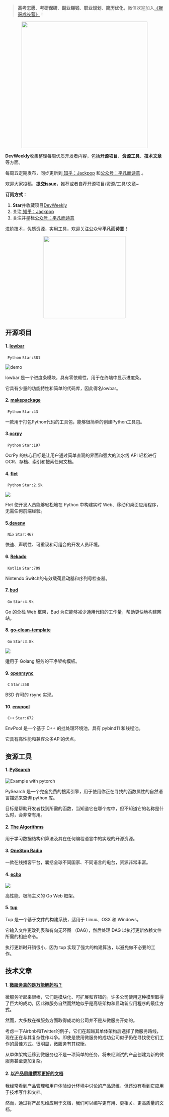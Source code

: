 > **高考志愿**、**考研保研**、**副业赚钱**、**职业规划**、**简历优化**，微信欢迎加入[《猴哥成长营》](https://www.yuque.com/jackpop/ulig5a/srnochggbsa2eltw?singleDoc#)！

<p align="center">
    <img src="https://s11.ax1x.com/2023/12/23/pi7qxU0.md.jpg" height="400"></img>
</p>

**DevWeekly**收集整理每周优质开发者内容，包括**开源项目**、**资源工具**、**技术文章**等方面。

每周五定期发布，同步更新到<a href="https://www.zhihu.com/people/sharetechlee/activities">
知乎：Jackpop</a> 和<a href="https://mp.weixin.qq.com/s/hTZAGgkiMS0XPZ9OHQxFJg" rel="nofollow">公众号：平凡而诗意</a> 。

欢迎大家投稿，**[提交issue](https://github.com/Jackpopc/DevWeekly/issues)**，推荐或者自荐开源项目/资源/工具/文章~

**订阅方式**：

1. **Star**并收藏项目[DevWeekly](https://github.com/Jackpopc/DevWeekly)
2. 关注<a href="https://www.zhihu.com/people/sharetechlee/activities">
   知乎：Jackpop</a>
3. 关注并星标<a href="https://mp.weixin.qq.com/s/hTZAGgkiMS0XPZ9OHQxFJg" rel="nofollow">公众号：平凡而诗意</a>  

进阶技术，优质资源，实用工具，欢迎关注公众号**平凡而诗意**！

<p align="center">
    <img src="https://s1.ax1x.com/2022/07/10/jsCAdH.jpg" width="260" height="260"></img>
</p>

## 开源项目

#### 1. [lowbar](https://github.com/AnnikaV9/lowbar)

` Python` `Star:381`

![demo](https://picx.zhimg.com/80/v2-5ce8dbf0a14ce72e13cb6c009bb0da4f_720w.gif?source=d16d100b)

lowbar 是一个进度条模块，具有零依赖性，用于在终端中显示进度条。

它具有少量的功能特性和简单的代码库，因此得名lowbar。

#### 2. [makepackage](https://github.com/nyggus/makepackage)

` Python` `Star:43`

一款用于打包Python代码的工具包，能够很简单的创建Python工具包。

#### 3.[ocrpy](https://github.com/maxent-ai/ocrpy)

` Python` `Star:197`

OcrPy 的核心目标是让用户通过简单直观的界面和强大的流水线 API 轻松进行 OCR、存档、索引和搜索任何文档。

#### 4. [flet](https://github.com/flet-dev/flet)

` Python` `Star:2.5k`

![](https://picx.zhimg.com/80/v2-8455b6a62f60b30af565b9186f558320_720w.png?source=d16d100b)

Flet 使开发人员能够轻松地在 Python 中构建实时 Web、移动和桌面应用程序，无需任何前端经验。

#### 5.[devenv](https://github.com/cachix/devenv)

` Nix` `Star:467`

快速、声明性、可重现和可组合的开发人员环境。

#### 6. [Rekado](https://github.com/MenosGrante/Rekado)

` Kotlin` `Star:709`

Nintendo Switch的有效载荷启动器和序列号检查器。

#### 7. [bud](https://github.com/livebud/bud)

` Go` `Star:4.9k`

Go 的全栈 Web 框架，Bud 为它能够减少通用代码的工作量，帮助更快地构建网站。

#### 8. [go-clean-template](https://github.com/evrone/go-clean-template)

` Go` `Star:3.8k`

![](https://pic1.zhimg.com/80/v2-f2752f9ad657c2bf67d83c942f2bd53f_720w.png?source=d16d100b)

适用于 Golang 服务的干净架构模板。

#### 9. [openrsync](https://github.com/kristapsdz/openrsync)

` C` `Star:358`

BSD 许可的 rsync 实现。

#### 10. [envpool](https://github.com/sail-sg/envpool)

` C++` `Star:672`

EnvPool 是一个基于 C++ 的批处理环境池，具有 pybind11 和线程池。

它具有高性能和兼容众多API的优点。

## 资源工具

#### 1. [PySearch](https://www.pysearch.com/)

![Example with pytorch](https://picx.zhimg.com/80/v2-c327b875e15d2ce92114f1e85d84fcda_720w.png?source=d16d100b)

PySearch 是一个完全免费的搜索引擎，用于使用你正在寻找的函数属性的自然语言描述来查询 python 库。

目标是帮助开发者找到所需的函数，当知道它在哪个库中，但不知道它的名称是什么时，会非常有用。

#### 2. [The Algorithms](https://the-algorithms.com/)

用于学习数据结构和算法及其在任何编程语言中的实现的开源资源。

#### 3. [OneStop Radio](https://theonestopradio.com/country/China-CN)

一款在线播客平台，囊括全球不同国家、不同语言的电台，资源非常丰富。

#### 4. [echo](https://github.com/labstack/echo)

![](https://pic1.zhimg.com/80/v2-2383b8ff770d5cf55a30183f9d43f6c8_720w.png?source=d16d100b)

高性能、极简主义的 Go Web 框架。

#### 5. [tup](https://gittup.org/tup/)

Tup 是一个基于文件的构建系统，适用于 Linux、OSX 和 Windows。

它输入文件更改列表和有向无环图 （DAG），然后处理 DAG 以执行更新依赖文件所需的相应命令。

执行更新时开销很小，因为 tup 实现了强大的构建算法，以避免做不必要的工作。

## 技术文章

#### 1. [微服务真的是万能解药吗？](https://semaphoreci.com/blog/bad-microservices)

微服务听起来很棒，它们是模块化、可扩展和容错的。许多公司使用这种模型取得了巨大的成功，因此微服务自然而然地似乎是高级架构和启动新应用程序的最佳方式。

然而，大多数在微服务方面取得成功的公司并不是从微服务开始的。

考虑一下Airbnb和Twitter的例子，它们在超越其单体架构后选择了微服务路线，现在正在与其复杂性作斗争。即使是使用微服务的成功公司似乎仍在寻找使它们工作的最佳方式。很明显，微服务有其权衡。

从单体架构迁移到微服务也不是一项简单的任务，将未经测试的产品创建为新的微服务甚至更加复杂。

#### 2. [以产品思维撰写更好的文档](https://thisisimportant.net/2022/07/25/write-better-docs-with-a-product-thinking-mindset/)

我经常看到产品管理和用户体验设计环境中讨论的产品思维，但还没有看到它应用于技术写作和文档。

然而，通过将产品思维应用于文档，我们可以编写更有用、更相关、更高质量的文档。



 

